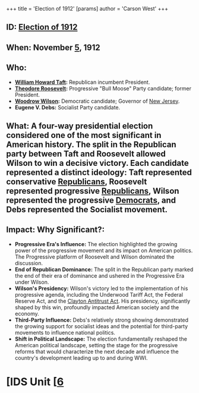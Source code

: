 +++
 title = 'Election of 1912'
[params]
	author = 'Carson West'
+++
## ID: [Election of 1912](./../election-of-1912/)

## When: November [5](./../5/), 1912

## Who:
* **[William Howard Taft](./../william-howard-taft/):** Republican incumbent President.
* **[Theodore Roosevelt](./../theodore-roosevelt/):** Progressive "Bull Moose" Party candidate; former President.
* **[Woodrow Wilson](./../woodrow-wilson/):** Democratic candidate; Governor of [New Jersey](./../new-jersey/).
* **Eugene V. Debs:** Socialist Party candidate.

## What:  A four-way presidential election considered one of the most significant in American history.  The split in the Republican party between Taft and Roosevelt allowed Wilson to win a decisive victory.  Each candidate represented a distinct ideology: Taft represented conservative [Republicans](./../republicans/), Roosevelt represented progressive [Republicans](./../republicans/), Wilson represented the progressive [Democrats](./../democrats/), and Debs represented the Socialist movement.

## Impact: Why Significant?:
* **Progressive Era's Influence:** The election highlighted the growing power of the progressive movement and its impact on American politics. The Progressive platform of Roosevelt and Wilson dominated the discussion.
* **End of Republican Dominance:** The split in the Republican party marked the end of their era of dominance and ushered in the Progressive Era under Wilson.
* **Wilson's Presidency:** Wilson's victory led to the implementation of his progressive agenda, including the Underwood Tariff Act, the Federal Reserve Act, and the [Clayton Antitrust Act](./../clayton-antitrust-act/).  His presidency, significantly shaped by this win, profoundly impacted American society and the economy.
* **Third-Party Influence:** Debs's relatively strong showing demonstrated the growing support for socialist ideas and the potential for third-party movements to influence national politics.
* **Shift in Political Landscape:** The election fundamentally reshaped the American political landscape, setting the stage for the progressive reforms that would characterize the next decade and influence the country's development leading up to and during WWI.

# [IDS Unit [[6](./../ids-unit-[[6/)
